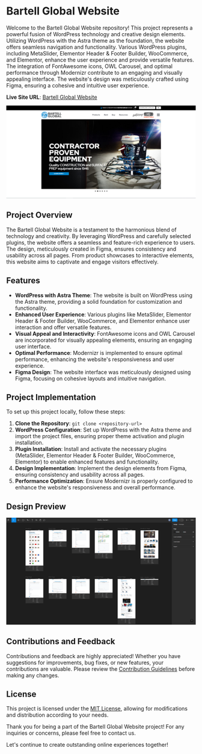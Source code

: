 # Bartell Global Website

Welcome to the Bartell Global Website repository! This project represents a powerful fusion of WordPress technology and creative design elements. Utilizing WordPress with the Astra theme as the foundation, the website offers seamless navigation and functionality. Various WordPress plugins, including MetaSlider, Elementor Header & Footer Builder, WooCommerce, and Elementor, enhance the user experience and provide versatile features. The integration of FontAwesome icons, OWL Carousel, and optimal performance through Modernizr contribute to an engaging and visually appealing interface. The website's design was meticulously crafted using Figma, ensuring a cohesive and intuitive user experience.

**Live Site URL**: [Bartell Global Website](https://www.bartellglobal.com)

![Bartell Global Website](https://github.com/DevRex-0201/WP-BartelGlobal/blob/main/lib/preview1.png)

## Project Overview

The Bartell Global Website is a testament to the harmonious blend of technology and creativity. By leveraging WordPress and carefully selected plugins, the website offers a seamless and feature-rich experience to users. The design, meticulously created in Figma, ensures consistency and usability across all pages. From product showcases to interactive elements, this website aims to captivate and engage visitors effectively.

## Features

- **WordPress with Astra Theme**: The website is built on WordPress using the Astra theme, providing a solid foundation for customization and functionality.
- **Enhanced User Experience**: Various plugins like MetaSlider, Elementor Header & Footer Builder, WooCommerce, and Elementor enhance user interaction and offer versatile features.
- **Visual Appeal and Interactivity**: FontAwesome icons and OWL Carousel are incorporated for visually appealing elements, ensuring an engaging user interface.
- **Optimal Performance**: Modernizr is implemented to ensure optimal performance, enhancing the website's responsiveness and user experience.
- **Figma Design**: The website interface was meticulously designed using Figma, focusing on cohesive layouts and intuitive navigation.

## Project Implementation

To set up this project locally, follow these steps:

1. **Clone the Repository**: `git clone <repository-url>`
2. **WordPress Configuration**: Set up WordPress with the Astra theme and import the project files, ensuring proper theme activation and plugin installation.
3. **Plugin Installation**: Install and activate the necessary plugins (MetaSlider, Elementor Header & Footer Builder, WooCommerce, Elementor) to enable enhanced features and functionality.
4. **Design Implementation**: Implement the design elements from Figma, ensuring consistency and usability across all pages.
5. **Performance Optimization**: Ensure Modernizr is properly configured to enhance the website's responsiveness and overall performance.

## Design Preview

![Figma Design](https://github.com/DevRex-0201/WP-BartelGlobal/blob/main/lib/Bartell%20Global.png)

## Contributions and Feedback

Contributions and feedback are highly appreciated! Whether you have suggestions for improvements, bug fixes, or new features, your contributions are valuable. Please review the [Contribution Guidelines](CONTRIBUTING.md) before making any changes.

## License

This project is licensed under the [MIT License](LICENSE), allowing for modifications and distribution according to your needs.

Thank you for being a part of the Bartell Global Website project! For any inquiries or concerns, please feel free to contact us.

Let's continue to create outstanding online experiences together! 
